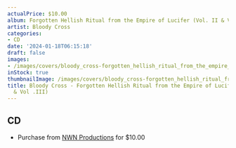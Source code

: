 ```yaml
---
actualPrice: $10.00
album: Forgotten Hellish Ritual from the Empire of Lucifer (Vol. II & Vol .III)
artist: Bloody Cross
categories:
- CD
date: '2024-01-18T06:15:18'
draft: false
images:
- /images/covers/bloody_cross-forgotten_hellish_ritual_from_the_empire_of_lucifer_(vol._ii_&_vol_.iii).jpg
inStock: true
thumbnailImage: /images/covers/bloody_cross-forgotten_hellish_ritual_from_the_empire_of_lucifer_(vol._ii_&_vol_.iii)-thumb.jpg
title: Bloody Cross - Forgotten Hellish Ritual from the Empire of Lucifer (Vol. II
  & Vol .III)
---
```


## CD
* Purchase from [NWN Productions](http://shop.nwnprod.com/index.php?route=product/product&path=93&product_id=45649&sort=pd.name&order=ASC) for $10.00
